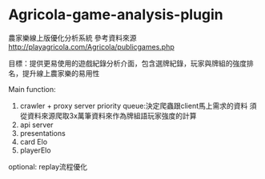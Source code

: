 # Agricola-game-analysis-plugin
農家樂線上版優化分析系統
參考資料來源
http://playagricola.com/Agricola/publicgames.php

目標：提供更易使用的遊戲紀錄分析介面，包含選牌紀錄，玩家與牌組的強度排名，提升線上農家樂的易用性

Main function:
1. crawler + proxy server
  priority queue:決定爬蟲跟client馬上需求的資料
  須從資料來源爬取3x萬筆資料來作為牌組語玩家強度的計算
2. api server
3. presentations
4. card Elo
5. playerElo

optional: replay流程優化
